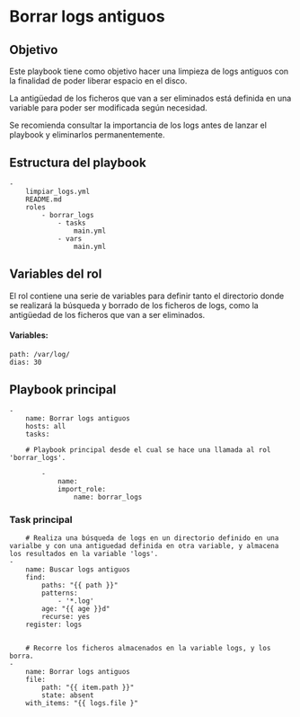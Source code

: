 # Borrar logs antiguos



## Objetivo

Este playbook tiene como objetivo hacer una limpieza de logs antiguos con la finalidad de poder liberar espacio en el disco.

La antigüedad de los ficheros que van a ser eliminados está definida en una variable para poder ser modificada según necesidad.

Se recomienda consultar la importancia de los logs antes de lanzar el playbook y eliminarlos permanentemente.

  

## Estructura del playbook

```
-
	limpiar_logs.yml
	README.md
	roles
		- borrar_logs
			- tasks
				main.yml
			- vars
				main.yml
```
  
  

## Variables del rol

El rol contiene una serie de variables para definir tanto el directorio donde se realizará la búsqueda y borrado de los ficheros de logs, como la antigüedad de los ficheros que van a ser eliminados.    


#### Variables:

  
```
path: /var/log/
dias: 30
```

  

## Playbook principal

```
-
	name: Borrar logs antiguos
	hosts: all
	tasks:
	
	# Playbook principal desde el cual se hace una llamada al rol 'borrar_logs'.

		-
			name:
			import_role:
				name: borrar_logs

 ```

  

### Task principal

```
	# Realiza una búsqueda de logs en un directorio definido en una varialbe y con una antiguedad definida en otra variable, y almacena los resultados en la variable 'logs'.
-
	name: Buscar logs antiguos
	find:
		paths: "{{ path }}"
		patterns:
			- '*.log'
		age: "{{ age }}d"
		recurse: yes
	register: logs

  
	# Recorre los ficheros almacenados en la variable logs, y los borra.
-
	name: Borrar logs antiguos
	file:
		path: "{{ item.path }}"
		state: absent
	with_items: "{{ logs.file }"
